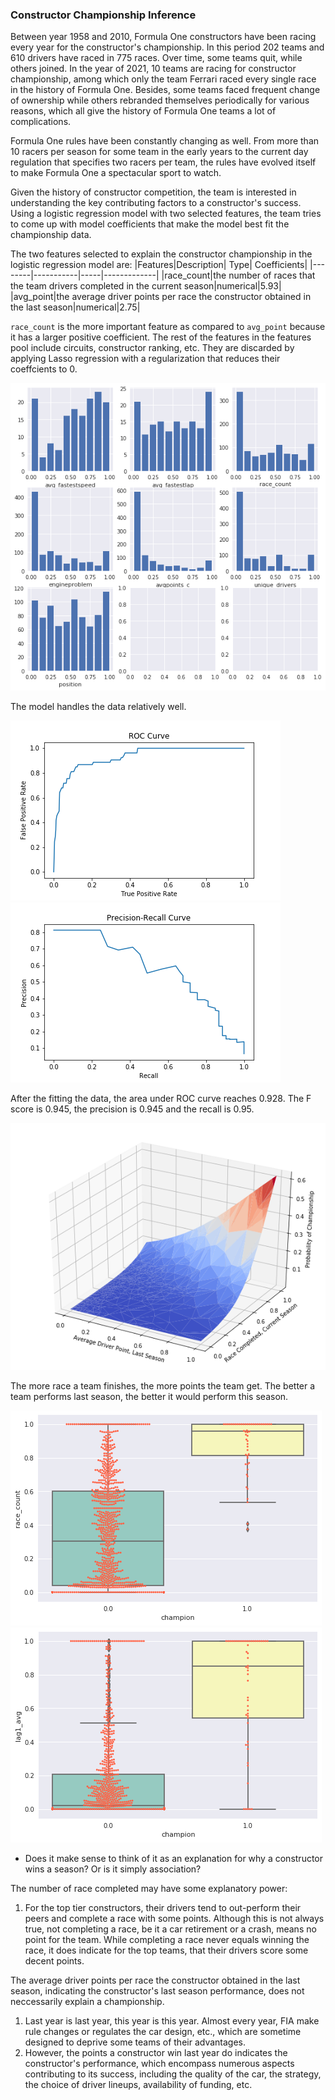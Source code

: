 ### Constructor Championship Inference

Between year 1958 and 2010, Formula One constructors have been racing every year for the constructor's championship. In this period 202 teams and 610 drivers have raced in 775 races. Over time, some teams quit, while others joined. In the year of 2021, 10 teams are racing for constructor championship, among which only the team Ferrari raced every single race in the history of Formula One. Besides, some teams faced frequent change of ownership while others rebranded themselves periodically for various reasons, which all give the history of Formula One teams a lot of complications. 

Formula One rules have been constantly changing as well. From more than 10 racers per season for some team in the early years to the current day regulation that specifies two racers per team, the rules have evolved itself to make Formula One a spectacular sport to watch.  

Given the history of constructor competition, the team is interested in understanding the key contributing factors to a constructor's success. Using a logistic regression model with two selected features, the team tries to come up with model coefficients that make the model best fit the championship data. 

The two features selected to explain the constructor championship in the logistic regression model are:
|Features|Description| Type| Coefficients|
|--------|-----------|-----|-------------|
|race_count|the number of races that the team drivers completed in the current season|numerical|5.93|
|avg_point|the average driver points per race the constructor obtained in the last season|numerical|2.75|

`race_count` is the more important feature as compared to `avg_point` because it has a larger positive coefficient. The rest of the features in the features pool include circuits, constructor ranking, etc. They are discarded by applying Lasso regression with a regularization that reduces their coeffcients to 0. 

![Other Features](https://github.com/QMSS-GR5069-Spring2021/group-project-group_3_let-s_go_hamilton/blob/main/reports/figures/distribution_normalizedfeature.png)

The model handles the data relatively well. 

![ROC Curve](https://github.com/QMSS-GR5069-Spring2021/group-project-group_3_let-s_go_hamilton/blob/main/reports/figures/ROC-Curve.png)
![Precision Recall Curve](https://github.com/QMSS-GR5069-Spring2021/group-project-group_3_let-s_go_hamilton/blob/main/reports/figures/Precision-Recall.png)

After the fitting the data, the area under ROC curve reaches 0.928. The F score is 0.945, the precision is 0.945 and the recall is 0.95. 

![Marginal Effect - surface](https://github.com/QMSS-GR5069-Spring2021/group-project-group_3_let-s_go_hamilton/blob/main/reports/figures/marginaleffect_3dsurface.png)

The more race a team finishes, the more points the team get.
The better a team performs last season, the better it would perform this season.

![race_count](https://github.com/QMSS-GR5069-Spring2021/group-project-group_3_let-s_go_hamilton/blob/main/reports/figures/racecount_by_championship.png)
![lag1_avg_point](https://github.com/QMSS-GR5069-Spring2021/group-project-group_3_let-s_go_hamilton/blob/main/reports/figures/lag1driverpoint_by_championship.png)

- Does it make sense to think of it as an explanation for why a constructor wins a season? Or is it simply association?

The number of race completed may have some explanatory power: 
1. For the top tier constructors, their drivers tend to out-perform their peers and complete a race with some points. Although this is not always true, not completing a race, be it a car retirement or a crash, means no point for the team. While completing a race never equals winning the race, it does indicate for the top teams, that their drivers score some decent points. 

The average driver points per race the constructor obtained in the last season, indicating the constructor's last season performance, does not neccessarily explain a championship.
1. Last year is last year, this year is this year. Almost every year, FIA make rule changes or regulates the car design, etc., which are sometime designed to deprive some teams of their advantages.  
2. However, the points a constructor win last year do indicates the constructor's performance, which encompass numerous aspects contributing to its success, including the quality of the car, the strategy, the choice of driver lineups, availability of funding, etc. 
